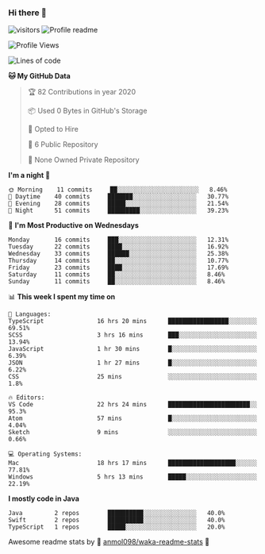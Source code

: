 ### Hi there 👋  
![visitors](https://visitor-badge.laobi.icu/badge?page_id=leverglowh) ![Profile readme](https://github.com/leverglowh/leverglowh/workflows/Profile%20readme/badge.svg?branch=master)

<!--START_SECTION:waka-->
![Profile Views](http://img.shields.io/badge/Profile%20Views-17-blue)

![Lines of code](https://img.shields.io/badge/From%20Hello%20World%20I've%20written-729147%20Lines%20of%20code-blue)

**🐱 My GitHub Data** 

> 🏆 82 Contributions in year 2020
 > 
> 📦 Used 0 Bytes in GitHub's Storage 
 > 
> 💼 Opted to Hire
 > 
> 📜 6 Public Repository 
 > 
> 🔑 None Owned Private Repository 

**I'm a night 🦉** 

```text
🌞 Morning    11 commits     ██░░░░░░░░░░░░░░░░░░░░░░░   8.46% 
🌆 Daytime    40 commits     ███████░░░░░░░░░░░░░░░░░░   30.77% 
🌃 Evening    28 commits     █████░░░░░░░░░░░░░░░░░░░░   21.54% 
🌙 Night      51 commits     █████████░░░░░░░░░░░░░░░░   39.23%

```
📅 **I'm Most Productive on Wednesdays** 

```text
Monday       16 commits     ███░░░░░░░░░░░░░░░░░░░░░░   12.31% 
Tuesday      22 commits     ████░░░░░░░░░░░░░░░░░░░░░   16.92% 
Wednesday    33 commits     ██████░░░░░░░░░░░░░░░░░░░   25.38% 
Thursday     14 commits     ██░░░░░░░░░░░░░░░░░░░░░░░   10.77% 
Friday       23 commits     ████░░░░░░░░░░░░░░░░░░░░░   17.69% 
Saturday     11 commits     ██░░░░░░░░░░░░░░░░░░░░░░░   8.46% 
Sunday       11 commits     ██░░░░░░░░░░░░░░░░░░░░░░░   8.46%

```


📊 **This week I spent my time on** 

```text
💬 Languages: 
TypeScript               16 hrs 20 mins      █████████████████░░░░░░░░   69.51% 
SCSS                     3 hrs 16 mins       ███░░░░░░░░░░░░░░░░░░░░░░   13.94% 
JavaScript               1 hr 30 mins        █░░░░░░░░░░░░░░░░░░░░░░░░   6.39% 
JSON                     1 hr 27 mins        █░░░░░░░░░░░░░░░░░░░░░░░░   6.22% 
CSS                      25 mins             ░░░░░░░░░░░░░░░░░░░░░░░░░   1.8%

🔥 Editors: 
VS Code                  22 hrs 24 mins      ███████████████████████░░   95.3% 
Atom                     57 mins             █░░░░░░░░░░░░░░░░░░░░░░░░   4.04% 
Sketch                   9 mins              ░░░░░░░░░░░░░░░░░░░░░░░░░   0.66%

💻 Operating Systems: 
Mac                      18 hrs 17 mins      ███████████████████░░░░░░   77.81% 
Windows                  5 hrs 13 mins       █████░░░░░░░░░░░░░░░░░░░░   22.19%

```

**I mostly code in Java** 

```text
Java         2 repos        ██████████░░░░░░░░░░░░░░░   40.0% 
Swift        2 repos        ██████████░░░░░░░░░░░░░░░   40.0% 
TypeScript   1 repos        █████░░░░░░░░░░░░░░░░░░░░   20.0%

```



<!--END_SECTION:waka-->


Awesome readme stats by :star2: [anmol098/waka-readme-stats](https://github.com/anmol098/waka-readme-stats) :star2:
